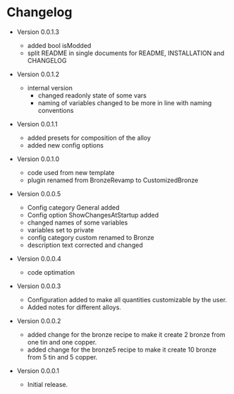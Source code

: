 # Changelog

* Version 0.0.1.3
    * added bool isModded
    * split README in single documents for README, INSTALLATION and CHANGELOG

* Version 0.0.1.2
    * internal version
        * changed readonly state of some vars
        * naming of variables changed to be more in line with naming conventions

* Version 0.0.1.1
    * added presets for composition of the alloy
    * added new config options

* Version 0.0.1.0
    * code used from new template
    * plugin renamed from BronzeRevamp to CustomizedBronze

* Version 0.0.0.5
    * Config category General added
    * Config option ShowChangesAtStartup added
    * changed names of some variables
    * variables set to private
    * config category custom renamed to Bronze
    * description text corrected and changed

* Version 0.0.0.4
    * code optimation

* Version 0.0.0.3
    * Configuration added to make all quantities customizable by the user.
    * Added notes for different alloys.

* Version 0.0.0.2
    * added change for the bronze recipe to make it create 2 bronze from one tin and one copper.
    * added change for the bronze5 recipe to make it create 10 bronze from 5 tin and 5 copper.

* Version 0.0.0.1
    * Initial release.